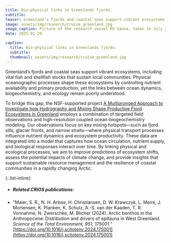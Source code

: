 ```yaml
---
title: Bio-physical links in Greenlands fjords.
subtitle: 
teaser: Greenland’s fjords and coastal seas support vibrant ecosystems, including vital fish and shellfish stocks that sustain local communities. Physical oceanographic processes shape these ecosystems by controlling nutrient availability and primary production, yet the links between ocean dynamics, biogeochemistry, and ecology remain poorly understood...
image: assets/img/research/cruise_greenland.jpg
image_caption: Picture of the research vessel RV Sanna, taken in July 2022 during an expedition to West Greenland.
date: 2025-01-29

caption:
  title: Bio-physical links in Greenlands fjords.
  subtitle: 
  thumbnail: assets/img/research/cruise_greenland.jpg
---
```

Greenland’s fjords and coastal seas support vibrant ecosystems, including vital fish and shellfish stocks that sustain local communities. Physical oceanographic processes shape these ecosystems by controlling nutrient availability and primary production, yet the links between ocean dynamics, biogeochemistry, and ecology remain poorly understood.

To bridge this gap, the NSF-supported project [A Multipronged Approach to Investigate how Hydrography and Mixing Shape Productive Fjord Ecosystems in Greenland](https://www.nsf.gov/awardsearch/showAward?AWD_ID=2335928) employs a combination of targeted field observations and high-resolution coupled ocean-biogeochemistry modeling. Our observations focus on key mixing hotspots—such as fjord sills, glacier fronts, and narrow straits—where physical transport processes influence nutrient dynamics and ecosystem productivity. These data are integrated into a model that captures how ocean circulation, nutrient supply, and biological responses interact over time. By linking physical and ecological processes, we aim to improve predictions of ecosystem shifts, assess the potential impacts of climate change, and provide insights that support sustainable resource management and the resilience of coastal communities in a rapidly changing Arctic. 

{:.list-inline}
- <h5>Related CRIOS publications:</h5>
- "Maier, S. R., N. H. Arboe, H. Christiansen, D. W. Krawczyk, L. Meire, J. Mortensen, K. Planken, K. Schulz,  A.-S. van der Kaaden, T. R. Vonnahme, N. Zwerschke, M. Blicher (2024). Arctic benthos in the Anthropocene: Distribution and drivers of epifauna in West Greenland. <em>Science of the Total Environment, 951, 175001.</em>" [https://doi.org/10.1016/j.scitotenv.2024.175001](https://doi.org/10.1016/j.scitotenv.2024.175001)
